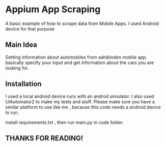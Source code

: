 # Appium App Scraping

A basic example of how to scrape data from Mobile Apps. I used Android device for that purpose

## Main Idea

Getting information about automobiles from sahibinden mobile app. basically specify your input
and get information about the cars you are looking for.

## Installation

I used a local android device runs with an androd simulator. I also used UiAutomator2 to make
my tests and stuff. Please make sure you have a similar platform to use like me , because this
code needs a android device to run.

install requirements.txt , then run main.py in code folder.

## THANKS FOR READING!